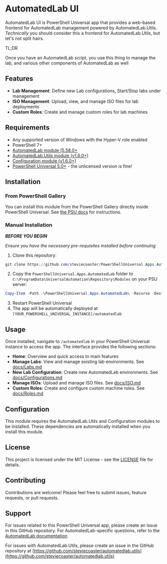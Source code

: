 # AutomatedLab UI

AutomatedLab UI is  PowerShell Universal app that provides a web-based frontend for AutomatedLab management powered by AutomatedLab.Utils. _Technically_ you should consider this a frontend for AutomatedLab.Utils, but let's not split hairs.

TL;DR

Once you have an AutomatedLab script, you use this thing to manage the lab, and various other components of AutomatedLab as well

## Features

- **Lab Management**: Define new Lab configurations, Start/Stop labs under management
- **ISO Management**: Upload, view, and manage ISO files for lab deployments
- **Custom Roles**: Create and manage custom roles for lab machines

## Requirements

- Any supported version of Windows with the Hyper-V role enabled
- PowerShell 7+
- [AutomatedLab module (5.58.0+](https://github.com/AutomatedLab/AutomatedLab)
- [AutomatedLab.Utils module (v1.6.0+)](https://github.com/steviecoaster/automatedlab.utils)
- [Configuration module (v1.6.0+)](https://github.com/PoshCode/Configuration)
- [PowerShell Universal 5.0+](https://powershelluniversal.com) - the unlicensed version is fine!

## Installation

### From PowerShell Gallery

You can install this module from the PowerShell Gallery directly inside PowerShell Universal. See [the PSU docs](https://docs.powershelluniversal.com/platform/modules#install-modules-from-the-gallery) for instructions.

### Manual Installation

***BEFORE YOU BEGIN***

_Ensure you have the necessary pre-requisites installed before continuing_

1. Clone this repository:
```powershell
git clone https://github.com/steviecoaster/PowerShellUniversal.Apps.AutomatedLab`
```
2. Copy the `PowerShellUniversal.Apps.AutomatedLab` folder to `C:\ProgramData\UniversalAutomation\Repository\Modules` on your PSU server:
```powershell
Copy-Item -Path .\PowerShellUniversal.Apps.AutomatedLab\ -Recurse -Destination C:\ProgramData\UniversalAutomation\Repository\Modules\
```
3. Restart PowerShell Universal
4. The app will be automatically deployed at `[YOUR_POWERSHELL_UNIVERSAL_INSTANCE]/automatedlab`

## Usage

Once installed, navigate to `/automatedlab` in your PowerShell Universal instance to access the app. The interface provides the following sections:

- **Home**: Overview and quick access to main features
- **Manage Labs**: View and manage existing lab environments. See [docs/Labs.md](docs/Labs.md)
- **New Lab Configuration**: Create new AutomatedLab environments. See [docs/Configurations.md](docs/Configurations.md)
- **Manage ISOs**: Upload and manage ISO files. See [docs/ISO.md](docs/ISO.md)
- **Custom Roles**: Create and configure custom machine roles. See [docs/Roles.md](docs/Roles.md)

## Configuration

This module requires the AutomatedLab.Utils and Configuration modules to be installed. These dependencies are automatically installed when you install this module.

## License

This project is licensed under the MIT License - see the [LICENSE](LICENSE) file for details.

## Contributing

Contributions are welcome! Please feel free to submit issues, feature requests, or pull requests.

## Support

For issues related to this PowerShell Universal app, please create an issue in this GitHub repository. For AutomatedLab-specific questions, refer to the [AutomatedLab documentation](https://github.com/AutomatedLab/AutomatedLab).

For issues with AutomatedLab.Utils, please create an issue in the GitHub repository at [https://github.com/steviecoaster/automatedlab.utils](https://github.com/steviecoaster/automatedlab.utils)
